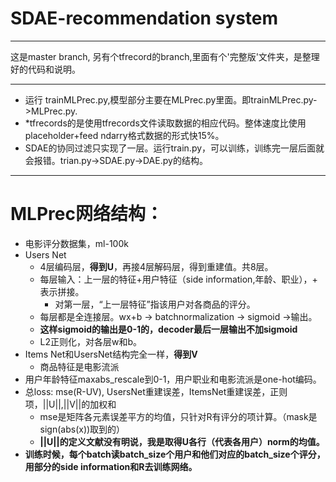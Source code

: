
# SDAE-recommendation system

-------------------------
这是master branch, 另有个tfrecord的branch,里面有个'完整版'文件夹，是整理好的代码和说明。

---------------
- 运行 trainMLPrec.py,模型部分主要在MLPrec.py里面。即trainMLPrec.py->MLPrec.py.
- *tfrecords的是使用tfrecords文件读取数据的相应代码。整体速度比使用placeholder+feed ndarry格式数据的形式快15%。
- SDAE的协同过滤只实现了一层。运行train.py，可以训练，训练完一层后面就会报错。trian.py->SDAE.py->DAE.py的结构。


-----------------------
# MLPrec网络结构：
- 电影评分数据集，ml-100k
- Users Net
    - 4层编码层，__得到U__，再接4层解码层，得到重建值。共8层。
    - 每层输入：上一层的特征+用户特征（side information,年龄、职业），+ 表示拼接。
        - 对第一层，“上一层特征”指该用户对各商品的评分。 
    - 每层都是全连接层。wx+b -> batchnormalization -> sigmoid ->输出。
    - __这样sigmoid的输出是0-1的，decoder最后一层输出不加sigmoid__
    - L2正则化，对各层w和b。
- Items Net和UsersNet结构完全一样，__得到V__
    - 商品特征是电影流派
- 用户年龄特征maxabs_rescale到0-1，用户职业和电影流派是one-hot编码。
- 总loss: mse(R-UV), UsersNet重建误差，ItemsNet重建误差，正则项，||U||,||V||的加权和
    - mse是矩阵各元素误差平方的均值，只针对R有评分的项计算。（mask是sign(abs(x))取到的）
    - __||U||的定义文献没有明说，我是取得U各行（代表各用户）norm的均值。__
- __训练时候，每个batch读batch_size个用户和他们对应的batch_size个评分，用部分的side information和R去训练网络。__
